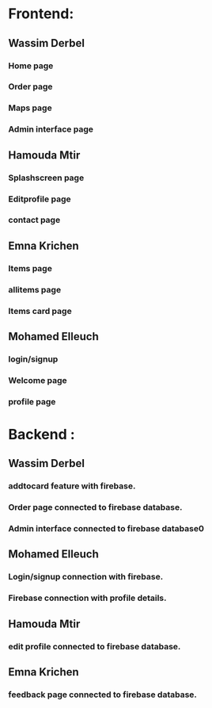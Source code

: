 # Frontend: 

## Wassim Derbel 

### Home page
### Order page
### Maps page
### Admin interface page

## Hamouda Mtir

### Splashscreen page
### Editprofile page 
### contact page


## Emna Krichen

### Items page
### allitems page
### Items card page

## Mohamed Elleuch

### login/signup
### Welcome page
### profile page


# Backend :

## Wassim Derbel

### addtocard feature with firebase.
### Order page connected to firebase database.
### Admin interface connected to firebase database0

## Mohamed Elleuch

### Login/signup connection with firebase.
### Firebase connection with profile details.

## Hamouda Mtir 

### edit profile connected to firebase database.

## Emna Krichen

### feedback page connected to firebase database.
